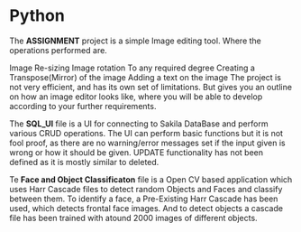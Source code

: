 # Python
The **ASSIGNMENT** project is a simple Image editing tool. Where the operations performed are.

Image Re-sizing
Image rotation To any required degree
Creating a Transpose(Mirror) of the image
Adding a text on the image
The project is not very efficient, and has its own set of limitations. 
But gives you an outline on how an image editor looks like, where you will be able to develop according to your further requirements.

The **SQL_UI** file is a UI for connecting to Sakila DataBase and perform various CRUD operations. The UI can perform basic functions but 
it is not fool proof, as there are no warning/error messages set if the input given is wrong or how it should be given. UPDATE functionality 
has not been defined as it is mostly similar to deleted.

Te **Face and Object Classificaton** file is a Open CV based application which uses Harr Cascade files to detect random Objects and Faces and classify between them.
To identify a face, a Pre-Existing Harr Cascade has been used, which detects frontal face images. And to detect objects a cascade file has been trained with atound 2000 
images of different objects. 
